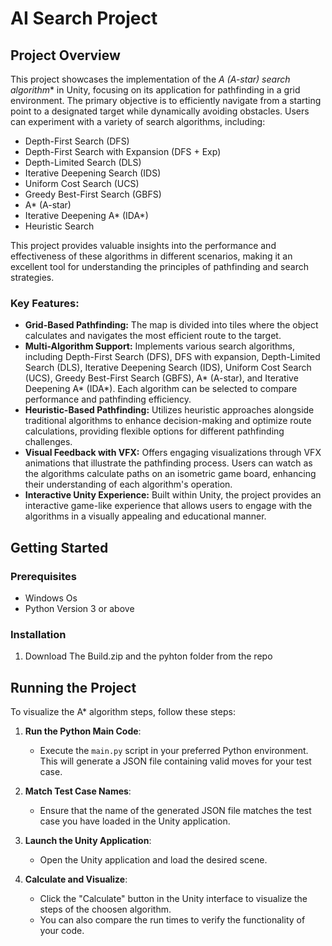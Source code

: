# AI Search Project

## Project Overview

This project showcases the implementation of the **A* (A-star) search algorithm** in Unity, focusing on its application for pathfinding in a grid environment. The primary objective is to efficiently navigate from a starting point to a designated target while dynamically avoiding obstacles. Users can experiment with a variety of search algorithms, including:

- Depth-First Search (DFS)
- Depth-First Search with Expansion (DFS + Exp)
- Depth-Limited Search (DLS)
- Iterative Deepening Search (IDS)
- Uniform Cost Search (UCS)
- Greedy Best-First Search (GBFS)
- A* (A-star)
- Iterative Deepening A* (IDA*)
- Heuristic Search

This project provides valuable insights into the performance and effectiveness of these algorithms in different scenarios, making it an excellent tool for understanding the principles of pathfinding and search strategies.

### Key Features:
- **Grid-Based Pathfinding:** The map is divided into tiles where the object calculates and navigates the most efficient route to the target.
- **Multi-Algorithm Support:** Implements various search algorithms, including Depth-First Search (DFS), DFS with expansion, Depth-Limited Search (DLS), Iterative Deepening Search (IDS), Uniform Cost Search (UCS), Greedy Best-First Search (GBFS), A* (A-star), and Iterative Deepening A* (IDA*). Each algorithm can be selected to compare performance and pathfinding efficiency.
- **Heuristic-Based Pathfinding:** Utilizes heuristic approaches alongside traditional algorithms to enhance decision-making and optimize route calculations, providing flexible options for different pathfinding challenges.
- **Visual Feedback with VFX:** Offers engaging visualizations through VFX animations that illustrate the pathfinding process. Users can watch as the algorithms calculate paths on an isometric game board, enhancing their understanding of each algorithm's operation.
- **Interactive Unity Experience:** Built within Unity, the project provides an interactive game-like experience that allows users to engage with the algorithms in a visually appealing and educational manner.

## Getting Started

### Prerequisites
- Windows Os
- Python Version 3 or above

### Installation
1. Download The Build.zip and the pyhton folder from the repo
   
## Running the Project

To visualize the A* algorithm steps, follow these steps:

1. **Run the Python Main Code**:
   - Execute the `main.py` script in your preferred Python environment. This will generate a JSON file containing valid moves for your test case.

2. **Match Test Case Names**:
   - Ensure that the name of the generated JSON file matches the test case you have loaded in the Unity application.

3. **Launch the Unity Application**:
   - Open the Unity application and load the desired scene.

4. **Calculate and Visualize**:
   - Click the "Calculate" button in the Unity interface to visualize the steps of the choosen algorithm.
   - You can also compare the run times to verify the functionality of your code.
